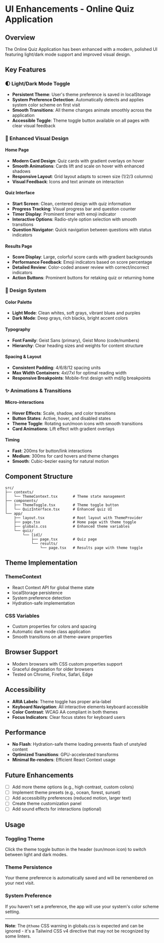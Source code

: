 # UI Enhancements - Online Quiz Application

## Overview
The Online Quiz Application has been enhanced with a modern, polished UI featuring light/dark mode support and improved visual design.

## Key Features

### 🌓 Light/Dark Mode Toggle
- **Persistent Theme**: User's theme preference is saved in localStorage
- **System Preference Detection**: Automatically detects and applies system color scheme on first visit
- **Smooth Transitions**: All theme changes animate smoothly across the application
- **Accessible Toggle**: Theme toggle button available on all pages with clear visual feedback

### 🎨 Enhanced Visual Design

#### Home Page
- **Modern Card Design**: Quiz cards with gradient overlays on hover
- **Smooth Animations**: Cards lift and scale on hover with enhanced shadows
- **Responsive Layout**: Grid layout adapts to screen size (1/2/3 columns)
- **Visual Feedback**: Icons and text animate on interaction

#### Quiz Interface
- **Start Screen**: Clean, centered design with quiz information
- **Progress Tracking**: Visual progress bar and question counter
- **Timer Display**: Prominent timer with emoji indicator
- **Interactive Options**: Radio-style option selection with smooth transitions
- **Question Navigator**: Quick navigation between questions with status indicators

#### Results Page
- **Score Display**: Large, colorful score cards with gradient backgrounds
- **Performance Feedback**: Emoji indicators based on score percentage
- **Detailed Review**: Color-coded answer review with correct/incorrect indicators
- **Action Buttons**: Prominent buttons for retaking quiz or returning home

### 🎯 Design System

#### Color Palette
- **Light Mode**: Clean whites, soft grays, vibrant blues and purples
- **Dark Mode**: Deep grays, rich blacks, bright accent colors

#### Typography
- **Font Family**: Geist Sans (primary), Geist Mono (code/numbers)
- **Hierarchy**: Clear heading sizes and weights for content structure

#### Spacing & Layout
- **Consistent Padding**: 4/6/8/12 spacing units
- **Max Width Containers**: 4xl/7xl for optimal reading width
- **Responsive Breakpoints**: Mobile-first design with md/lg breakpoints

### ✨ Animations & Transitions

#### Micro-interactions
- **Hover Effects**: Scale, shadow, and color transitions
- **Button States**: Active, hover, and disabled states
- **Theme Toggle**: Rotating sun/moon icons with smooth transitions
- **Card Animations**: Lift effect with gradient overlays

#### Timing
- **Fast**: 200ms for button/link interactions
- **Medium**: 300ms for card hovers and theme changes
- **Smooth**: Cubic-bezier easing for natural motion

## Component Structure

```
src/
├── contexts/
│   └── ThemeContext.tsx       # Theme state management
├── components/
│   ├── ThemeToggle.tsx        # Theme toggle button
│   └── QuizInterface.tsx      # Enhanced quiz UI
└── app/
    ├── layout.tsx             # Root layout with ThemeProvider
    ├── page.tsx               # Home page with theme toggle
    ├── globals.css            # Enhanced theme variables
    └── quiz/
        └── [id]/
            ├── page.tsx       # Quiz page
            └── results/
                └── page.tsx   # Results page with theme toggle
```

## Theme Implementation

### ThemeContext
- React Context API for global theme state
- localStorage persistence
- System preference detection
- Hydration-safe implementation

### CSS Variables
- Custom properties for colors and spacing
- Automatic dark mode class application
- Smooth transitions on all theme-aware properties

## Browser Support
- Modern browsers with CSS custom properties support
- Graceful degradation for older browsers
- Tested on Chrome, Firefox, Safari, Edge

## Accessibility
- **ARIA Labels**: Theme toggle has proper aria-label
- **Keyboard Navigation**: All interactive elements keyboard accessible
- **Color Contrast**: WCAG AA compliant in both themes
- **Focus Indicators**: Clear focus states for keyboard users

## Performance
- **No Flash**: Hydration-safe theme loading prevents flash of unstyled content
- **Optimized Transitions**: GPU-accelerated transforms
- **Minimal Re-renders**: Efficient React Context usage

## Future Enhancements
- [ ] Add more theme options (e.g., high contrast, custom colors)
- [ ] Implement theme presets (e.g., ocean, forest, sunset)
- [ ] Add accessibility preferences (reduced motion, larger text)
- [ ] Create theme customization panel
- [ ] Add sound effects for interactions (optional)

## Usage

### Toggling Theme
Click the theme toggle button in the header (sun/moon icon) to switch between light and dark modes.

### Theme Persistence
Your theme preference is automatically saved and will be remembered on your next visit.

### System Preference
If you haven't set a preference, the app will use your system's color scheme setting.

---

**Note**: The `@theme` CSS warning in globals.css is expected and can be ignored - it's a Tailwind CSS v4 directive that may not be recognized by some linters.
